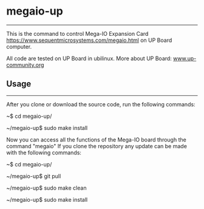 # megaio-up
--------------------------------------------
This is the command to control Mega-IO Expansion Card 
https://www.sequentmicrosystems.com/megaio.html on UP Board computer.

All code are tested on UP Board in ubilinux.
More about UP Board:  www.up-community.org

## Usage
--------------------------------------------
After you clone or download the source code, run the following commands:

  ~$ cd megaio-up/
  
  ~/megaio-up$ sudo make install
  
 Now you can access all the functions of the Mega-IO board through the command "megaio"
 If you clone the repository any update can be made with the following commands:
 
  ~$ cd megaio-up/
  
  ~/megaio-up$ git pull

  ~/megaio-up$ sudo make clean
  
  ~/megaio-up$ sudo make install
  
